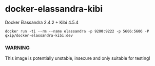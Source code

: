 # docker-elassandra-kibi
Docker Elassandra 2.4.2 + Kibi 4.5.4

```
docker run -ti --rm --name elassandra -p 9200:9222 -p 5606:5606 -P qxip/docker-elassandra-kibi:dev
```

### WARNING
This image is potentially unstable, insecure and only suitable for testing!
